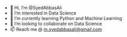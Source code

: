 - 👋 Hi, I’m @SyedAbbasAli
- 👀 I’m interested in Data Science   
- 🌱 I’m currently learning Python and Machine Learning
- 💞️ I’m looking to collaborate on Data Science  
- 📫 Reach me @ m.syedabbasali@gmail.com

<!---
SyedAbbasAli09/SyedAbbasAli09 is a ✨ special ✨ repository because its `README.md` (this file) appears on your GitHub profile.
You can click the Preview link to take a look at your changes.
--->
